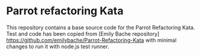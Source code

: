 # Parrot refactoring Kata

This repository contains a base source code for the Parrot Refactoring Kata. Test and code has been copied from [Emily Bache repository] https://github.com/emilybache/Parrot-Refactoring-Kata with minimal changes to run it with node.js test runner.
